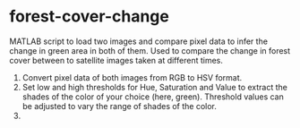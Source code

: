 # forest-cover-change
MATLAB script to load two images and compare pixel data to infer the change in green area in both of them. Used to compare the change in forest cover between to satellite images taken at different times. 

1. Convert pixel data of both images from RGB to HSV format. 
2. Set low and high thresholds for Hue, Saturation and Value to extract the shades of the color of your choice (here, green).
   Threshold values can be adjusted to vary the range of shades of the color.
3. 
